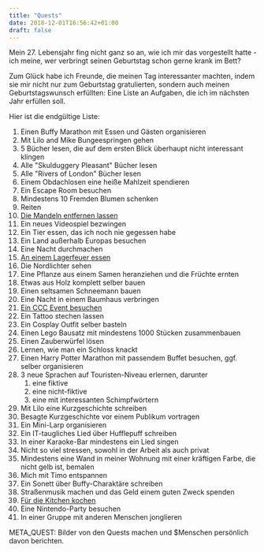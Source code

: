 ```yaml
---
title: "Quests"
date: 2018-12-01T16:56:42+01:00
draft: false
---
```


Mein 27. Lebensjahr fing nicht ganz so an, wie ich mir das vorgestellt hatte - ich meine, wer verbringt seinen Geburtstag schon gerne krank im Bett?

Zum Glück habe ich Freunde, die meinen Tag interessanter machten, indem sie mir nicht nur zum Geburtstag gratulierten, sondern auch meinen Geburtstagswunsch erfüllten: Eine Liste an Aufgaben, die ich im nächsten Jahr erfüllen soll.

Hier ist die endgültige Liste:

1. Einen Buffy Marathon mit Essen und Gästen organisieren
2. Mit Lilo and Mike Bungeespringen gehen
3. 5 Bücher lesen, die auf dem ersten Blick überhaupt nicht interessant klingen
4. Alle "Skulduggery Pleasant" Bücher lesen
5. Alle "Rivers of London" Bücher lesen
6. Einem Obdachlosen eine heiße Mahlzeit spendieren
7. Ein Escape Room besuchen
8. Mindestens 10 Fremden Blumen schenken
9. Reiten
10. [Die Mandeln entfernen lassen](/post/quest-10)
11. Ein neues Videospiel bezwingen
12. Ein Tier essen, das ich noch nie gegessen habe
13. Ein Land außerhalb Europas besuchen
14. Eine Nacht durchmachen
15. [An einem Lagerfeuer essen](/post/quest-15)
16. Die Nordlichter sehen
17. Eine Pflanze aus einem Samen heranziehen und die Früchte ernten
18. Etwas aus Holz komplett selber bauen
19. Einen seltsamen Schneemann bauen
20. Eine Nacht in einem Baumhaus verbringen
21. [Ein CCC Event besuchen](/post/quest-21)
22. Ein Tattoo stechen lassen
23. Ein Cosplay Outfit selber basteln
24. Einen Lego Bausatz mit mindestens 1000 Stücken zusammenbauen
25. Einen Zauberwürfel lösen
26. Lernen, wie man ein Schloss knackt
27. Einen Harry Potter Marathon mit passendem Buffet besuchen, ggf. selber organisieren
28. 3 neue Sprachen auf Touristen-Niveau erlernen, darunter
    1. eine fiktive
    2. eine nicht-fiktive
    3. eine mit interessanten Schimpfwörtern
29. Mit Lilo eine Kurzgeschichte schreiben
30. Besagte Kurzgeschichte vor einem Publikum vortragen
31. Ein Mini-Larp organisieren
32. Ein IT-taugliches Lied über Hufflepuff schreiben
33. In einer Karaoke-Bar mindestens ein Lied singen
34. Nicht so viel stressen, sowohl in der Arbeit als auch privat
35. Mindestens eine Wand in meiner Wohnung mit einer kräftigen Farbe, die nicht gelb ist, bemalen
36. Mich mit Timo entspannen
37. Ein Sonett über Buffy-Charaktäre schreiben
38. Straßenmusik machen und das Geld einem guten Zweck spenden
39. [Für die Kitchen kochen](/post/quest-39)
40. Eine Nintendo-Party besuchen
41. In einer Gruppe mit anderen Menschen jonglieren

META_QUEST: Bilder von den Quests machen und $Menschen persönlich davon berichten.
